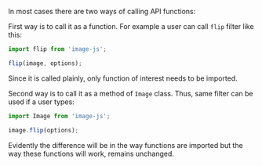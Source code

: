 In most cases there are two ways of calling API functions:

First way is to call it as a function. For example a user can call `flip` filter like this:

```ts
import flip from 'image-js';

flip(image, options);
```

Since it is called plainly, only function of interest needs to be imported.

Second way is to call it as a method of `Image` class. Thus, same filter can be used if a user types:

```ts
import Image from 'image-js';

image.flip(options);
```

Evidently the difference will be in the way functions are imported but the way these functions will work, remains unchanged.
